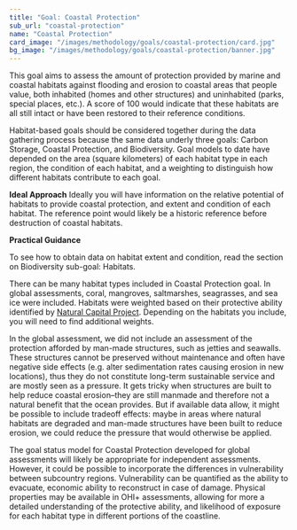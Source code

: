 ```yaml
---
title: "Goal: Coastal Protection"
sub_url: "coastal-protection"
name: "Coastal Protection"
card_image: "/images/methodology/goals/coastal-protection/card.jpg"
bg_image: "/images/methodology/goals/coastal-protection/banner.jpg"
---
```



This goal aims to assess the amount of protection provided by marine and coastal habitats against flooding and erosion to coastal areas that people value, both inhabited (homes and other structures) and uninhabited (parks, special places, etc.). A score of 100 would indicate that these habitats are all still intact or have been restored to their reference conditions.

Habitat-based goals should be considered together during the data gathering process because the same data underly three goals: Carbon Storage, Coastal Protection, and Biodiversity. Goal models to date have depended on the area (square kilometers) of each habitat type in each region, the condition of each habitat, and a weighting to distinguish how different habitats contribute to each goal.



**Ideal Approach**
Ideally you will have information on the relative potential of habitats to provide coastal protection, and extent and condition of each habitat. The reference point would likely be a historic reference before destruction of coastal habitats.


**Practical Guidance**

To see how to obtain data on habitat extent and condition, read the section on Biodiversity sub-goal: Habitats.

There can be many habitat types included in Coastal Protection goal. In global assessments, coral, mangroves, saltmarshes, seagrasses, and sea ice were included. Habitats were weighted based on their protective ability identified by [Natural Capital Project](https://ohi-science.org/goals/www.naturalcapitalproject.org). Depending on the habitats you include, you will need to find additional weights.

In the global assessment, we did not include an assessment of the protection afforded by man-made structures, such as jetties and seawalls. These structures cannot be preserved without maintenance and often have negative side effects (e.g. alter sedimentation rates causing erosion in new locations), thus they do not constitute long-term sustainable service and are mostly seen as a pressure. It gets tricky when structures are built to help reduce coastal erosion–they are still manmade and therefore not a natural benefit that the ocean provides. But if available data allow, it might be possible to include tradeoff effects: maybe in areas where natural habitats are degraded and man-made structures have been built to reduce erosion, we could reduce the pressure that would otherwise be applied.

The goal status model for Coastal Protection developed for global assessments will likely be appropriate for independent assessments. However, it could be possible to incorporate the differences in vulnerability between subcountry regions. Vulnerability can be quantified as the ability to evacuate, economic ability to reconstruct in case of damage. Physical properties may be available in OHI+ assessments, allowing for more a detailed understanding of the protective ability, and likelihood of exposure for each habitat type in different portions of the coastline.


